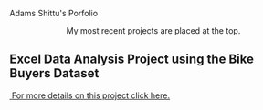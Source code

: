 <h align="center">Adams Shittu's Porfolio</h>
<p align="center">My most recent projects are placed at the top.</p>

<div>
<h2>Excel Data Analysis Project using the Bike Buyers Dataset</h2>
<u>
<img src="">
<span>For more details on this project click </span><a href="">here.</a>
</div>
